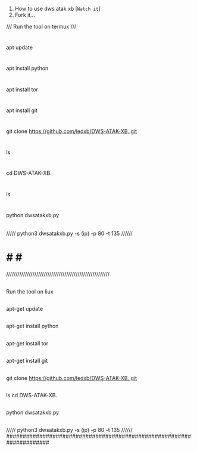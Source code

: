 1. How to use dws atak xb [`Watch it`]
2. Fork it...

/// Run the tool on termux ///
#
apt update
#
apt install python
#
apt install tor
#
apt install git
#
git clone https://github.com/ledxb/DWS-ATAK-XB..git
#
ls
#
cd DWS-ATAK-XB.
#
ls
#
python dwsatakxb.py
######

///// python3 dwsatakxb.py -s (ip) -p 80 -t 135  //////


#             #                 #                     #
///////////////////////////////////////////////////////
##
Run the tool on liux
##
apt-get update
##
apt-get install python
##
apt-get install tor
##
apt-get install git
##
git clone https://github.com/ledxb/DWS-ATAK-XB..git
##
ls
cd DWS-ATAK-XB.
##
python dwsatakxb.py
##
///// python3 dwsatakxb.py -s (ip) -p 80 -t 135  //////
#####################################################################
